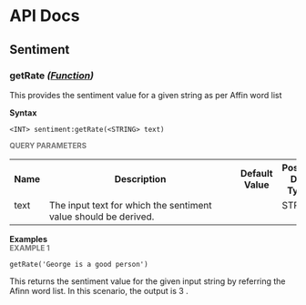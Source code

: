 # API Docs

## Sentiment

### getRate *(<a target="_blank" href="https://wso2.github.io/siddhi/documentation/siddhi-4.0/#functions">Function</a>)*

<p style="word-wrap: break-word">This provides the sentiment value for a given string as per Affin word list</p>

<span id="syntax" class="md-typeset" style="display: block; font-weight: bold;">Syntax</span>
```
<INT> sentiment:getRate(<STRING> text)
```

<span id="query-parameters" class="md-typeset" style="display: block; color: rgba(0, 0, 0, 0.54); font-size: 12.8px; font-weight: bold;">QUERY PARAMETERS</span>
<table>
    <tr>
        <th>Name</th>
        <th style="min-width: 20em">Description</th>
        <th>Default Value</th>
        <th>Possible Data Types</th>
        <th>Optional</th>
        <th>Dynamic</th>
    </tr>
    <tr>
        <td style="vertical-align: top">text</td>
        <td style="vertical-align: top; word-wrap: break-word">The input text for which the sentiment value should be derived.</td>
        <td style="vertical-align: top"></td>
        <td style="vertical-align: top">STRING</td>
        <td style="vertical-align: top">No</td>
        <td style="vertical-align: top">No</td>
    </tr>
</table>

<span id="examples" class="md-typeset" style="display: block; font-weight: bold;">Examples</span>
<span id="example-1" class="md-typeset" style="display: block; color: rgba(0, 0, 0, 0.54); font-size: 12.8px; font-weight: bold;">EXAMPLE 1</span>
```
getRate('George is a good person')
```
<p style="word-wrap: break-word">This returns the sentiment value for the given input string by referring the Afinn word list. In this scenario, the output is 3 .</p>

